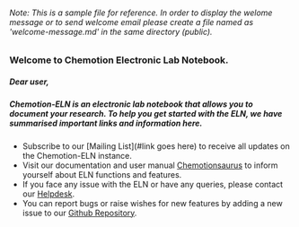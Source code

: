 ###### Note: This is a sample file for reference. In order to display the welome message or to send welcome email please create a file named as 'welcome-message.md' in the same directory (public).

###  Welcome to Chemotion Electronic Lab Notebook.


##### Dear user,

##### Chemotion-ELN is an electronic lab notebook that allows you to document your research. To help you get started with the ELN, we have summarised important links and information here.

* Subscribe to our [Mailing List](#link goes here) to receive all updates on the Chemotion-ELN instance.
* Visit our documentation and user manual [Chemotionsaurus](https://eln.chemotion.net/chemotionsaurus/docs/eln/videos_eln) to inform yourself about ELN functions and features.
* If you face any issue with the ELN or have any queries, please contact our [Helpdesk](https://helpdesk.nfdi4chem.de/).
* You can report bugs or raise wishes for new features by adding a new issue to our [Github Repository](https://github.com/ComPlat/chemotion_ELN).
